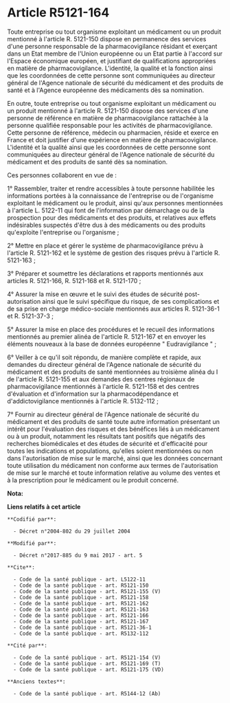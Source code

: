 # Article R5121-164

Toute entreprise ou tout organisme exploitant un médicament ou un produit mentionné à l'article R. 5121-150 dispose en
permanence des services d'une personne responsable de la pharmacovigilance résidant et exerçant dans un Etat membre de
l'Union européenne ou un Etat partie à l'accord sur l'Espace économique européen, et justifiant de qualifications appropriées
en matière de pharmacovigilance. L'identité, la qualité et la fonction ainsi que les coordonnées de cette personne sont
communiquées au directeur général de l'Agence nationale de sécurité du médicament et des produits de santé et à l'Agence
européenne des médicaments dès sa nomination.

En outre, toute entreprise ou tout organisme exploitant un médicament ou un produit mentionné à l'article R. 5121-150 dispose
des services d'une personne de référence en matière de pharmacovigilance rattachée à la personne qualifiée responsable pour
les activités de pharmacovigilance. Cette personne de référence, médecin ou pharmacien, réside et exerce en France et doit
justifier d'une expérience en matière de pharmacovigilance. L'identité et la qualité ainsi que les coordonnées de cette
personne sont communiquées au directeur général de l'Agence nationale de sécurité du médicament et des produits de santé dès
sa nomination.

Ces personnes collaborent en vue de :

1° Rassembler, traiter et rendre accessibles à toute personne habilitée les informations portées à la connaissance de
l'entreprise ou de l'organisme exploitant le médicament ou le produit, ainsi qu'aux personnes mentionnées à l'article L.
5122-11 qui font de l'information par démarchage ou de la prospection pour des médicaments et des produits, et relatives aux
effets indésirables suspectés d'être dus à des médicaments ou des produits qu'exploite l'entreprise ou l'organisme ;

2° Mettre en place et gérer le système de pharmacovigilance prévu à l'article R. 5121-162 et le système de gestion des
risques prévu à l'article R. 5121-163 ;

3° Préparer et soumettre les déclarations et rapports mentionnés aux articles R. 5121-166, R. 5121-168 et R. 5121-170 ;

4° Assurer la mise en œuvre et le suivi des études de sécurité post-autorisation ainsi que le suivi spécifique du risque, de
ses complications et de sa prise en charge médico-sociale mentionnés aux articles R. 5121-36-1 et R. 5121-37-3 ;

5° Assurer la mise en place des procédures et le recueil des informations mentionnés au premier alinéa de l'article R.
5121-167 et en envoyer les éléments nouveaux à la base de données européenne " Eudravigilance " ;

6° Veiller à ce qu'il soit répondu, de manière complète et rapide, aux demandes du directeur général de l'Agence nationale de
sécurité du médicament et des produits de santé mentionnées au troisième alinéa du I de l'article R. 5121-155 et aux demandes
des centres régionaux de pharmacovigilance mentionnés à l'article R. 5121-158 et des centres d'évaluation et d'information
sur la pharmacodépendance et d'addictovigilance mentionnés à l'article R. 5132-112 ;

7° Fournir au directeur général de l'Agence nationale de sécurité du médicament et des produits de santé toute autre
information présentant un intérêt pour l'évaluation des risques et des bénéfices liés à un médicament ou à un produit,
notamment les résultats tant positifs que négatifs des recherches biomédicales et des études de sécurité et d'efficacité pour
toutes les indications et populations, qu'elles soient mentionnées ou non dans l'autorisation de mise sur le marché, ainsi
que les données concernant toute utilisation du médicament non conforme aux termes de l'autorisation de mise sur le marché et
toute information relative au volume des ventes et à la prescription pour le médicament ou le produit concerné.

**Nota:**



**Liens relatifs à cet article**

	**Codifié par**:

	  - Décret n°2004-802 du 29 juillet 2004

	**Modifié par**:

	  - Décret n°2017-885 du 9 mai 2017 - art. 5

	**Cite**:

	  - Code de la santé publique - art. L5122-11
	  - Code de la santé publique - art. R5121-150
	  - Code de la santé publique - art. R5121-155 (V)
	  - Code de la santé publique - art. R5121-158
	  - Code de la santé publique - art. R5121-162
	  - Code de la santé publique - art. R5121-163
	  - Code de la santé publique - art. R5121-166
	  - Code de la santé publique - art. R5121-167
	  - Code de la santé publique - art. R5121-36-1
	  - Code de la santé publique - art. R5132-112

	**Cité par**:

	  - Code de la santé publique - art. R5121-154 (V)
	  - Code de la santé publique - art. R5121-169 (T)
	  - Code de la santé publique - art. R5121-175 (VD)

	**Anciens textes**:

	  - Code de la santé publique - art. R5144-12 (Ab)
